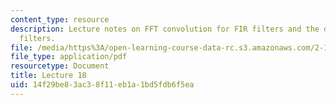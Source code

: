 ```yaml
---
content_type: resource
description: Lecture notes on FFT convolution for FIR filters and the design of IIR
  filters.
file: /media/https%3A/open-learning-course-data-rc.s3.amazonaws.com/2-161-signal-processing-continuous-and-discrete-fall-2008/14f29be83ac38f11eb1a1bd5fdb6f5ea_lecture_18.pdf
file_type: application/pdf
resourcetype: Document
title: Lecture 18
uid: 14f29be8-3ac3-8f11-eb1a-1bd5fdb6f5ea
---
```


